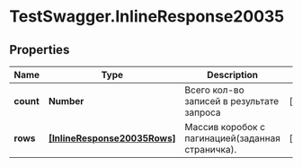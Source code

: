 # TestSwagger.InlineResponse20035

## Properties

Name | Type | Description | Notes
------------ | ------------- | ------------- | -------------
**count** | **Number** | Всего кол-во записей в результате запроса | [optional] 
**rows** | [**[InlineResponse20035Rows]**](InlineResponse20035Rows.md) | Массив коробок c пагинацией(заданная страничка). | [optional] 


